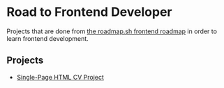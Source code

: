 # Road to Frontend Developer
Projects that are done from [the roadmap.sh frontend roadmap](https://roadmap.sh/frontend/projects) in order to learn frontend development.

## Projects
- [Single-Page HTML CV Project](https://github.com/orestulis05/road-to-frontend/tree/master/1.%20HTML%20CSS%20JS/01-single-page-cv)
